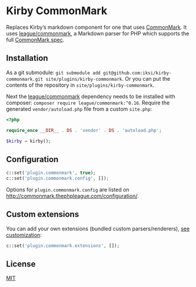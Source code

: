 # Kirby CommonMark

Replaces Kirby’s markdown component for one that uses [CommonMark](http://commonmark.org/). It uses [league/commonmark](http://commonmark.thephpleague.com/), a Markdown parser for PHP which supports the full [CommonMark spec](http://spec.commonmark.org/).

## Installation

As a git submodule: `git submodule add git@github.com:iksi/kirby-commonmark.git site/plugins/kirby-commonmark`. Or you can put the contents of the repository in `site/plugins/kirby-commonmark`.

Next the [league/commonmark](http://commonmark.thephpleague.com/) dependency needs to be installed with composer: `composer require league/commonmark:^0.16`. Require the generated `vendor/autoload.php` file from a custom `site.php`:

```PHP
<?php

require_once __DIR__ . DS . 'vendor' . DS . 'autoload.php';

$kirby = kirby();
```

## Configuration

```PHP
c::set('plugin.commonmark', true);
c::set('plugin.commonmark.config', []);
```

Options for `plugin.commonmark.config` are listed on <http://commonmark.thephpleague.com/configuration/>.

## Custom extensions

You can add your own extensions (bundled custom parsers/renderers), [see customization](http://commonmark.thephpleague.com/customization/overview/):

```PHP
c::set('plugin.commonmark.extensions', []);
```

## License

[MIT](LICENSE.md)
